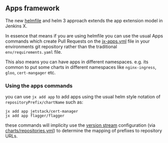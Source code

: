 ## Apps framework

The new [helmfile](https://github.com/roboll/helmfile) and helm 3 approach extends the app extension model in Jenkins X.

In essence that means if you are using helmfile you can use the usual Apps commands which create Pull Requests on the [jx-apps.yml](https://github.com/jenkins-x-labs/boot-helmfile-poc/blob/master/jx-apps.yml) file in your environments git repository rather than the traditional `env/requirements.yaml` file.

This also means you can have apps in different namespaces. e.g. its common to put some charts in different namespaces like `nginx-ingress`, `gloo`, `cert-mangager` etc.

### Using the apps commands

you can use `jx add app` to add apps using the usual helm style notation of `repositoryPrefix/chartName` such as:

```
jx add app jetstack/cert-manager
jx add app flagger/flagger

```

these commands will implicity use the [version stream]() configuration (via [charts/repositories.yml]()) to determine the mapping of prefixes to repository URLs.


